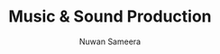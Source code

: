 ---
is_programmatic_layout_5: true
draft: false
title: Music & Sound Production
snippet: Music & Sound Production
image:
  src: /images/pseo/best-work-management-tools-for-music-&-sound-production.jpg
  alt: music & sound production, task management, resource management, productivity
publishDate: 2024-12-14
category: ""
author: Nuwan Sameera
tags:
  - music&soundproduction
  - Tips
  - Open-Source
  - Team
content_01: |
    The Music & Sound Production industry is dynamic and collaborative, where artists, producers, and engineers must coordinate on various projects with tight deadlines and evolving creative visions. Effective task management tools are vital for success in this industry, as they ensure seamless communication, track project milestones, and optimize workflow, ultimately enhancing creativity and productivity.',
content_02: |
    Worklenz helps music producers organize projects, track timelines, and streamline communication with artists.
description: Discover the best work management tools for music & sound production including WorkLenz, designed for your specific needs.
related: [best-work-management-tools-for-media-&-entertainment, best-work-management-tools-for-digital-content-creation, best-work-management-tools-for-television-&-film-production, best-work-management-tools-for-advertising]
---